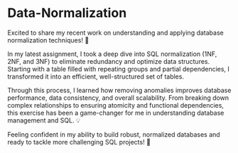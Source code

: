 # Data-Normalization
Excited to share my recent work on understanding and applying database normalization techniques! 🌟

In my latest assignment, I took a deep dive into SQL normalization (1NF, 2NF, and 3NF) to eliminate redundancy and optimize data structures. Starting with a table filled with repeating groups and partial dependencies, I transformed it into an efficient, well-structured set of tables.

Through this process, I learned how removing anomalies improves database performance, data consistency, and overall scalability. From breaking down complex relationships to ensuring atomicity and functional dependencies, this exercise has been a game-changer for me in understanding database management and SQL. 💡

Feeling confident in my ability to build robust, normalized databases and ready to tackle more challenging SQL projects! 🚀
